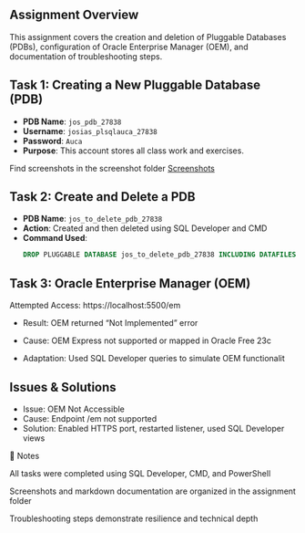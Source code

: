 ## Assignment Overview

This assignment covers the creation and deletion of Pluggable Databases (PDBs), configuration of Oracle Enterprise Manager (OEM), and documentation of troubleshooting steps.

## Task 1: Creating a New Pluggable Database (PDB)

- **PDB Name**: `jos_pdb_27838`
- **Username**: `josias_plsqlauca_27838`
- **Password**: `Auca`
- **Purpose**: This account stores all class work and exercises.

Find screenshots in the screenshot folder [Screenshots](Sceenshots) 


## Task 2: Create and Delete a PDB

- **PDB Name**: `jos_to_delete_pdb_27838`
- **Action**: Created and then deleted using SQL Developer and CMD
- **Command Used**:
  ```sql
  DROP PLUGGABLE DATABASE jos_to_delete_pdb_27838 INCLUDING DATAFILES;

## Task 3: Oracle Enterprise Manager (OEM)

Attempted Access: https://localhost:5500/em

- Result: OEM returned “Not Implemented” error

- Cause: OEM Express not supported or mapped in Oracle Free 23c

- Adaptation: Used SQL Developer queries to simulate OEM functionalit

## Issues & Solutions

- Issue: OEM Not Accessible
- Cause: Endpoint /em not supported
- Solution: Enabled HTTPS port, restarted listener, used SQL Developer views


📄 Notes

All tasks were completed using SQL Developer, CMD, and PowerShell

Screenshots and markdown documentation are organized in the assignment folder

Troubleshooting steps demonstrate resilience and technical depth
